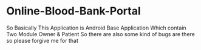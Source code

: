 # Online-Blood-Bank-Portal
So Basically This Application is Android Base Application Which contain Two Module Owner &amp; Patient So there are also some kind of bugs are there so please forgive me for that 
